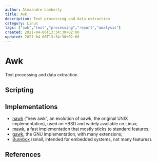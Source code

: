 ```yaml
---
author: Alexandre Lamberty
title: Awk
description: Text processing and data extraction
category: Linux
tags: ["awk","text","processing","report","analysis"]
created: 2021-04-06T13:34:30+02:00
updated: 2021-04-06T13:34:30+02:00
---
```

# Awk

Text processing and data extraction.

## Scripting

## Implementations

- [nawk]() (“new awk”, an evolution of oawk, the original UNIX implementation),
	used on *BSD and widely available on Linux;
- [mawk](), a fast implementation that mostly sticks to standard features;
- [gawk](), the GNU implementation, with many extensions;
- [Busybox]() (small, intended for embedded systems, not many features).

## References
